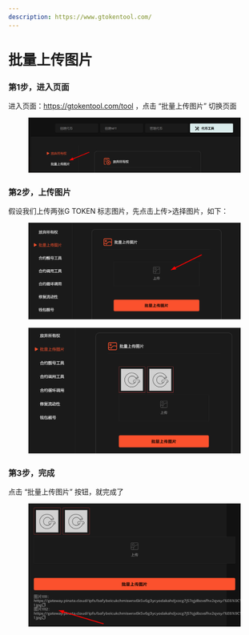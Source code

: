 ```yaml
---
description: https://www.gtokentool.com/
---
```


# 批量上传图片

### 第1步，进入页面

进入页面：https://gtokentool.com/tool ，点击 “批量上传图片” 切换页面

<figure><img src="../.gitbook/assets/image (100).png" alt=""><figcaption></figcaption></figure>

### 第2步，上传图片

假设我们上传两张G TOKEN 标志图片，先点击上传>选择图片，如下：

<figure><img src="../.gitbook/assets/image (14).png" alt=""><figcaption></figcaption></figure>

<figure><img src="../.gitbook/assets/image (16).png" alt=""><figcaption></figcaption></figure>

### 第3步，完成

点击 “批量上传图片” 按钮，就完成了

<figure><img src="../.gitbook/assets/image (19).png" alt=""><figcaption></figcaption></figure>
